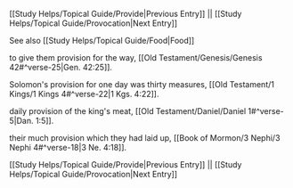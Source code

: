 [[Study Helps/Topical Guide/Provide|Previous Entry]]  ||  [[Study Helps/Topical Guide/Provocation|Next Entry]]

 See also [[Study Helps/Topical Guide/Food|Food]]

 to give them provision for the way, [[Old Testament/Genesis/Genesis 42#^verse-25|Gen. 42:25]].

 Solomon's provision for one day was thirty measures, [[Old Testament/1 Kings/1 Kings 4#^verse-22|1 Kgs. 4:22]].

 daily provision of the king's meat, [[Old Testament/Daniel/Daniel 1#^verse-5|Dan. 1:5]].

 their much provision which they had laid up, [[Book of Mormon/3 Nephi/3 Nephi 4#^verse-18|3 Ne. 4:18]].

[[Study Helps/Topical Guide/Provide|Previous Entry]]  ||  [[Study Helps/Topical Guide/Provocation|Next Entry]]
